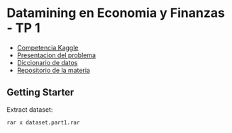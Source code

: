 # Datamining en Economia y Finanzas - TP 1

* [Competencia Kaggle](https://www.kaggle.com/c/uba-dmeyf2021-primera/overview)
* [Presentacion del problema](https://github.com/magistery-tps/dm-eyf-tp1/blob/feat/improve-metrics-and-new-model/tp1/doc/102_PresentaciondelProblema.pdf)
* [Diccionario de datos](https://github.com/magistery-tps/dm-eyf-tp1/blob/feat/improve-metrics-and-new-model/tp1/doc/DiccionarioDatos.ods?raw=true)
* [Repositorio de la materia](https://github.com/dmecoyfin/dmeyf)

## Getting Starter

Extract dataset:
```bash
rar x dataset.part1.rar
```

